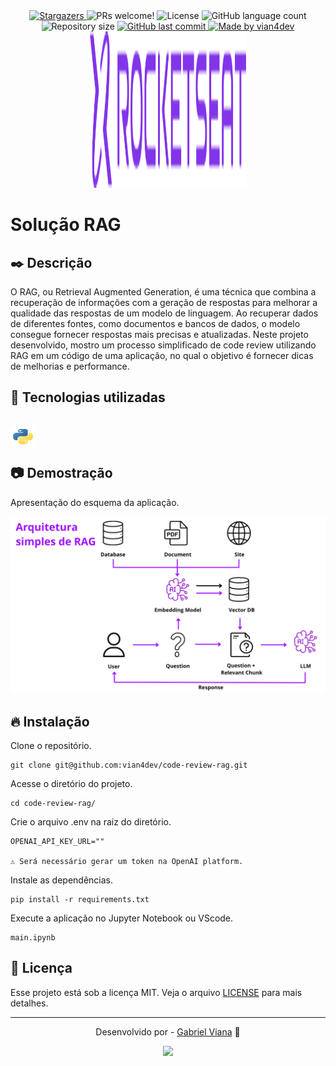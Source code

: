 <div align="center">
  <a href="https://github.com/vian4dev/code-review-rag/stargazers">
    <img alt="Stargazers" src="https://img.shields.io/github/stars/vian4dev/code-review-rag?style=social">
  </a>
  
  <img alt="PRs welcome!" src="https://img.shields.io/static/v1?label=PRs&message=welcome&color=7159c1&labelColor=000000" />
  <img alt="License" src="https://img.shields.io/static/v1?label=license&message=MIT&color=7159c1&labelColor=000000">
  <img alt="GitHub language count" src="https://img.shields.io/github/languages/count/vian4dev/code-review-rag?color=%2304D361">
  <img alt="Repository size" src="https://img.shields.io/github/repo-size/vian4dev/code-review-rag">
	
  <a href="https://github.com/vian4dev/code-review-rag/commits/master">
    <img alt="GitHub last commit" src="https://img.shields.io/github/last-commit/vian4dev/code-review-rag">
  </a>
  
  <a href="https://www.linkedin.com/in/vianadev/">
    <img alt="Made by vian4dev" src="https://img.shields.io/badge/made%20by-vian4dev-%2304D361">
  </a>
</div>

<div align="center">
  <img src="https://raw.githubusercontent.com/vian4dev/vian4dev/bfae0da7d97ab8f10a008d3fdea6f2e2181fa3ca/.github/rocketseat.svg" width="250" height="250" alt="Rocketseat">
</div>

# Solução RAG

## ✒️ Descrição
O RAG, ou Retrieval Augmented Generation, é uma técnica que combina a recuperação de informações com a geração de respostas para melhorar a qualidade das respostas de um modelo de linguagem. Ao recuperar dados de diferentes fontes, como documentos e bancos de dados, o modelo consegue fornecer respostas mais precisas e atualizadas. Neste projeto desenvolvido, mostro um processo simplificado de code review utilizando RAG em um código de uma aplicação, no qual o objetivo é fornecer dicas de melhorias e performance.

## 🚀 Tecnologias utilizadas
<div style="display: inline_block"><br>
  <img align="center" alt="img-html" height="30" width="40" src="https://raw.githubusercontent.com/devicons/devicon/master/icons/python/python-original.svg">
</div>

## 📷 Demostração
Apresentação do esquema da aplicação.
<div align="center">
  <img src="./.github/arquitetura-rag-simples.png" alt="arquitetura-rag-simples" />
</div>

## 🔥 Instalação
Clone o repositório.
~~~
git clone git@github.com:vian4dev/code-review-rag.git
~~~
Acesse o diretório do projeto.
~~~
cd code-review-rag/
~~~
Crie o arquivo .env na raiz do diretório.
~~~
OPENAI_API_KEY_URL=""

⚠️ Será necessário gerar um token na OpenAI platform.
~~~
Instale as dependências.
~~~
pip install -r requirements.txt
~~~
Execute a aplicação no Jupyter Notebook ou VScode.
~~~
main.ipynb
~~~

## 📝 Licença
Esse projeto está sob a licença MIT. Veja o arquivo [LICENSE](LICENSE) para mais detalhes.

---
<div align="center"> 
 <p>Desenvolvido por - <a href="https://github.com/vian4dev">Gabriel Viana</a> 🤖</p>
 
 <a href="https://www.linkedin.com/in/vianadev" target="_blank"><img src="https://img.shields.io/badge/-LinkedIn-%230077B5?style=for-the-badge&logo=linkedin&logoColor=white" target="_blank"></a> 
</div>
